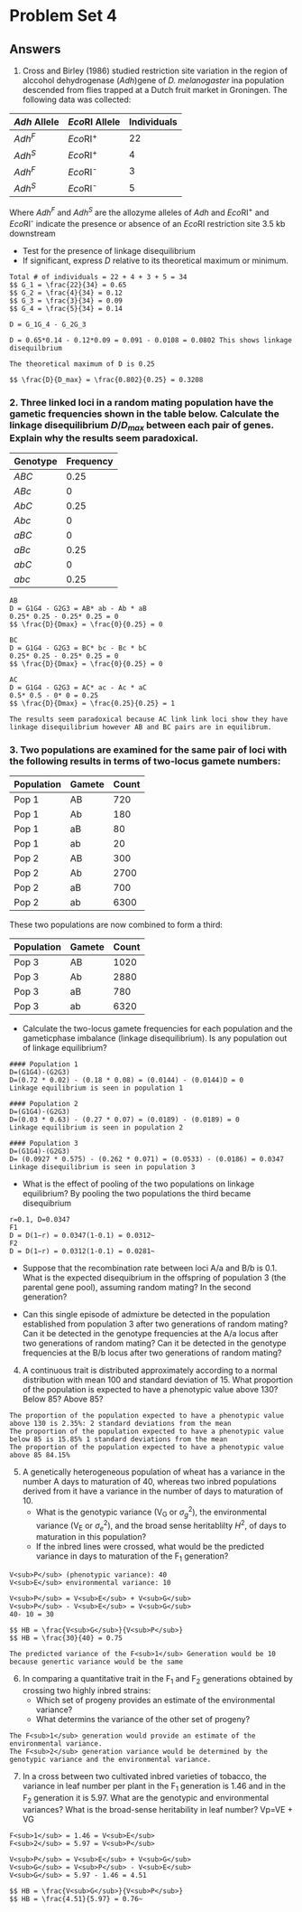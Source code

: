 ﻿# Problem Set 4


## Answers


1. Cross and Birley (1986) studied restriction site variation in the region of alccohol dehydrogenase (*Adh*)gene of *D. melanogaster* ina  population descended from flies trapped at a Dutch fruit market in Groningen.  The following data was collected:

| *Adh* Allele | *Eco*RI Allele| Individuals|
|-------------|----------------|------------|
|*Adh<sup>F</sup>*| *Eco*RI<sup>+</sup> | 22|
|*Adh<sup>S</sup>*| *Eco*RI<sup>+</sup> | 4|
|*Adh<sup>F</sup>*| *Eco*RI<sup>-</sup> | 3|
|*Adh<sup>S</sup>*| *Eco*RI<sup>-</sup> | 5|


Where *Adh<sup>F</sup>* and *Adh<sup>S</sup>* are the allozyme alleles of *Adh* and *Eco*RI<sup>+</sup> and *Eco*RI<sup>-</sup> indicate the presence or absence of an *Eco*RI restriction site 3.5 kb downstream
   * Test for the presence of linkage disequilibrium
   * If significant, express *D* relative to its theoretical maximum or minimum.

```
Total # of individuals = 22 + 4 + 3 + 5 = 34
$$ G_1 = \frac{22}{34} = 0.65
$$ G_2 = \frac{4}{34} = 0.12
$$ G_3 = \frac{3}{34} = 0.09
$$ G_4 = \frac{5}{34} = 0.14

D = G_1G_4 - G_2G_3

D = 0.65*0.14 - 0.12*0.09 = 0.091 - 0.0108 = 0.0802 This shows linkage disequilbrium

The theoretical maximum of D is 0.25 

$$ \frac{D}{D_max} = \frac{0.802}{0.25} = 0.3208
```

### 2. Three linked loci in a random mating population have the gametic frequencies shown in the table below. Calculate the linkage disequilibrium *D*/*D<sub>max</sub>* between each pair of genes. Explain why the results seem paradoxical.

|Genotype | Frequency|
|---------|------|
| *ABC*| 0.25|
| *ABc*| 0|
| *AbC*| 0.25|
|*Abc*| 0|
|*aBC* | 0|
|*aBc* | 0.25|
|*abC* | 0|
|*abc*|0.25|

```
AB
D = G1G4 - G2G3 = AB* ab - Ab * aB 
0.25* 0.25 - 0.25* 0.25 = 0
$$ \frac{D}{Dmax} = \frac{0}{0.25} = 0

BC 
D = G1G4 - G2G3 = BC* bc - Bc * bC 
0.25* 0.25 - 0.25* 0.25 = 0
$$ \frac{D}{Dmax} = \frac{0}{0.25} = 0

AC
D = G1G4 - G2G3 = AC* ac - Ac * aC 
0.5* 0.5 - 0* 0 = 0.25
$$ \frac{D}{Dmax} = \frac{0.25}{0.25} = 1

The results seem paradoxical because AC link link loci show they have linkage disequilibrium however AB and BC pairs are in equilibrum.
```

### 3. Two populations are examined for the same pair of loci with the following results in terms of two-locus gamete numbers:

|Population|Gamete| Count|
|----------|------|-------|
| Pop 1| AB | 720|
| Pop 1| Ab | 180|
| Pop 1| aB | 80|
| Pop 1| ab | 20|
| Pop 2| AB | 300|
| Pop 2| Ab | 2700|
| Pop 2| aB | 700|
| Pop 2| ab | 6300|

These two populations are now combined to form a third:

|Population|Gamete| Count|
|----------|------|-------|
| Pop 3| AB | 1020|
| Pop 3| Ab | 2880|
| Pop 3| aB | 780|
| Pop 3| ab | 6320|

   * Calculate the two-locus gamete frequencies for each population and the gameticphase imbalance (linkage disequilibrium). Is any population out of linkage equilibrium?
```
#### Population 1
D=(G1G4)-(G2G3)
D=(0.72 * 0.02) - (0.18 * 0.08) = (0.0144) - (0.0144)D = 0
Linkage equilibrium is seen in population 1

#### Population 2
D=(G1G4)-(G2G3)
D=(0.03 * 0.63) - (0.27 * 0.07) = (0.0189) - (0.0189) = 0
Linkage equilibrium is seen in population 2

#### Population 3
D=(G1G4)-(G2G3)
D= (0.0927 * 0.575) - (0.262 * 0.071) = (0.0533) - (0.0186) = 0.0347
Linkage disequilibrium is seen in population 3
```
   * What is the effect of pooling of the two populations on linkage equilibrium?
By pooling the two populations the third became disequibrium
	
	r=0.1, D=0.0347
	F1
	D = D(1−r) = 0.0347(1-0.1) = 0.0312~
	F2
	D = D(1−r) = 0.0312(1-0.1) = 0.0281~
	
   * Suppose that the recombination rate between loci A/a and B/b is 0.1. What is the expected disequibrium in the offspring of population 3 (the parental gene pool), assuming random mating? In the second generation?

   * Can this single episode of admixture be detected in the population established from population 3 after two generations of random mating? Can it be detected in the genotype frequencies at the A/a locus after two generations of random mating? Can it be detected in the genotype frequencies at the B/b locus after two generations of random mating?

4. A continuous trait is distributed approximately according to a normal distribution with mean 100 and standard deviation of 15.  What proportion of the population is expected to have a phenotypic value above 130?  Below 85?  Above 85?

```
The proportion of the population expected to have a phenotypic value above 130 is 2.35%: 2 standard deviations from the mean
The proportion of the population expected to have a phenotypic value below 85 is 15.85% 1 standard deviations from the mean 
The proportion of the population expected to have a phenotypic value above 85 84.15% 
```

5. A genetically heterogeneous population of wheat has a variance in the number A days to maturation of 40, whereas two inbred populations derived from it have a variance in the number of days to maturation of 10.  
   * What is the genotypic variance (V<sub>G</sub> or $\sigma_{g}^2$), the environmental variance (V<sub>E</sub> or $\sigma_{e}^2$), and the broad sense heritablilty *H*<sup>2</sup>, of days to maturation in this population?
   * If the inbred lines were crossed, what would be the predicted variance in days to maturation of the F<sub>1</sub> generation?

```
V<sub>P</sub> (phenotypic variance): 40
V<sub>E</sub> environmental variance: 10

V<sub>P</sub> = V<sub>E</sub> + V<sub>G</sub>
V<sub>P</sub> - V<sub>E</sub> = V<sub>G</sub>
40- 10 = 30

$$ HB = \frac{V<sub>G</sub>}{V<sub>P</sub>}
$$ HB = \frac{30}{40} = 0.75
```
```
The predicted variance of the F<sub>1</sub> Generation would be 10 because genertic variance would be the same
```

6. In comparing a quantitative trait in the F<sub>1</sub> and F<sub>2</sub> generations obtained by crossing two highly inbred strains: 
   * Which set of progeny provides an estimate of the environmental variance?
   * What determins the variance of the other set of progeny?
```
The F<sub>1</sub> generation would provide an estimate of the environmental variance.
The F<sub>2</sub> generation variance would be determined by the genotypic variance and the environmental variance.
```

7. In a cross between two cultivated inbred varieties of tobacco, the variance in leaf number per plant in the F<sub>1</sub> generation is 1.46 and in the F<sub>2</sub> generation it is
5.97. What are the genotypic and environmental variances? What is the broad-sense heritability in leaf number?
Vp=VE + VG

```
F<sub>1</sub> = 1.46 = V<sub>E</sub>
F<sub>2</sub> = 5.97 = V<sub>P</sub>

V<sub>P</sub> = V<sub>E</sub> + V<sub>G</sub>
V<sub>G</sub> = V<sub>P</sub> - V<sub>E</sub>
V<sub>G</sub> = 5.97 - 1.46 = 4.51

$$ HB = \frac{V<sub>G</sub>}{V<sub>P</sub>}
$$ HB = \frac{4.51}{5.97} = 0.76~
```


















